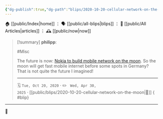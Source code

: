 ```yaml
---
{"dg-publish":true,"dg-path":"blips/2020-10-20-cellular-network-on-the-moon.md","dg-permalink":"2020/10/20/cellular-network-on-the-moon/","permalink":"/2020/10/20/cellular-network-on-the-moon/","title":"philipp @ 2020-10-20"}
---
```



<div class="transclusion internal-embed is-loaded"><div class="markdown-embed">




🏠 [[public/Index\|home]]  ⋮ 🗣️ [[public/all-blips\|blips]] ⋮  📝 [[public/All Articles\|articles]]  ⋮ 🕰️ [[public/now\|now]]


</div></div>


> [!summary] **philipp**:
>
> #Misc
>
> The future is now: [Nokia to build mobile network on the
> moon](https://www.reuters.com/article/nokia-nasa-moon-idUSKBN2741JR). So the
> moon will get fast mobile internet before some spots in Germany? That is not
> quite the future I imagined!
> - - -
>
> 🗓️ <code>Tue, Oct 20, 2020</code>  · ✏️ <code> Wed, Apr 30, 2025</code>  · [[public/blips/2020-10-20-cellular-network-on-the-moon\|🔗]]
{ #blip}


- - -

 👾
